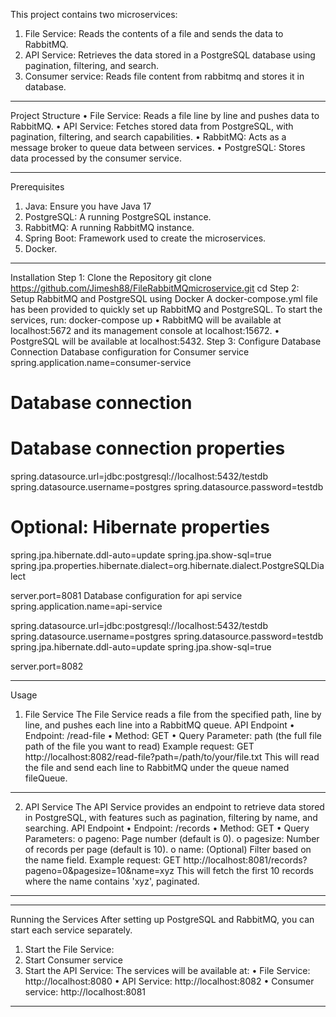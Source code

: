 This project contains two microservices:
1.	File Service: Reads the contents of a file and sends the data to RabbitMQ.
2.	API Service: Retrieves the data stored in a PostgreSQL database using pagination, filtering, and search.
3.	Consumer service: Reads file content from rabbitmq and stores it in database.
________________________________________
Project Structure
•	File Service: Reads a file line by line and pushes data to RabbitMQ.
•	API Service: Fetches stored data from PostgreSQL, with pagination, filtering, and search capabilities.
•	RabbitMQ: Acts as a message broker to queue data between services.
•	PostgreSQL: Stores data processed by the consumer service.
________________________________________
Prerequisites
1.	Java: Ensure you have Java 17
2.	PostgreSQL: A running PostgreSQL instance.
3.	RabbitMQ: A running RabbitMQ instance.
4.	Spring Boot: Framework used to create the microservices.
5.	Docker.
________________________________________
Installation
Step 1: Clone the Repository
git clone https://github.com/Jimesh88/FileRabbitMQmicroservice.git
cd <project-directory>
Step 2: Setup RabbitMQ and PostgreSQL using Docker
A docker-compose.yml file has been provided to quickly set up RabbitMQ and PostgreSQL. To start the services, run:
docker-compose up
•	RabbitMQ will be available at localhost:5672 and its management console at localhost:15672.
•	PostgreSQL will be available at localhost:5432.
Step 3: Configure Database Connection
Database configuration for Consumer service
spring.application.name=consumer-service
# Database connection
# Database connection properties
spring.datasource.url=jdbc:postgresql://localhost:5432/testdb
spring.datasource.username=postgres
spring.datasource.password=testdb

# Optional: Hibernate properties
spring.jpa.hibernate.ddl-auto=update
spring.jpa.show-sql=true
spring.jpa.properties.hibernate.dialect=org.hibernate.dialect.PostgreSQLDialect

server.port=8081
Database configuration for api service
spring.application.name=api-service

spring.datasource.url=jdbc:postgresql://localhost:5432/testdb
spring.datasource.username=postgres
spring.datasource.password=testdb
spring.jpa.hibernate.ddl-auto=update
spring.jpa.show-sql=true

server.port=8082

________________________________________
Usage
1. File Service
The File Service reads a file from the specified path, line by line, and pushes each line into a RabbitMQ queue.
API Endpoint
•	Endpoint: /read-file
•	Method: GET
•	Query Parameter: path (the full file path of the file you want to read)
Example request:
GET http://localhost:8082/read-file?path=/path/to/your/file.txt
This will read the file and send each line to RabbitMQ under the queue named fileQueue.
________________________________________
2. API Service
The API Service provides an endpoint to retrieve data stored in PostgreSQL, with features such as pagination, filtering by name, and searching.
API Endpoint
•	Endpoint: /records
•	Method: GET
•	Query Parameters:
o	pageno: Page number (default is 0).
o	pagesize: Number of records per page (default is 10).
o	name: (Optional) Filter based on the name field.
Example request:
GET http://localhost:8081/records?pageno=0&pagesize=10&name=xyz
This will fetch the first 10 records where the name contains 'xyz', paginated.
________________________________________
________________________________________
Running the Services
After setting up PostgreSQL and RabbitMQ, you can start each service separately.
1.	Start the File Service:
2.	Start Consumer service
3.	Start the API Service:
  The services will be available at:
•	File Service: http://localhost:8080
•	API Service: http://localhost:8082
•	Consumer service: http://localhost:8081
________________________________________

